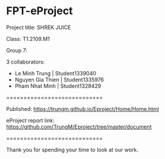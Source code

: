 
 # FPT-eProject

Project title: SHREK JUICE

Class:  T1.2109.M1

Group 7: 

3 collaborators:

- Le Minh Trung | Student1339040
- Nguyen Gia Thien | Student1335976
- Pham Nhat Minh | Student1328429

============================

Published: https://trungm.github.io/Eproject/Home/Home.html

eProject report link: https://github.com/TrungM/Eproject/tree/master/document

============================

Thank you for spending your time to look at our work.
